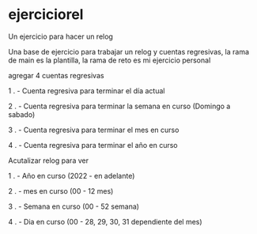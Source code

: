 # ejerciciorel
Un ejercicio para hacer un relog

Una base de ejercicio para trabajar un relog y cuentas regresivas, la rama de main es la plantilla, la rama de reto es mi ejercicio personal

agregar 4 cuentas regresivas

1 . - Cuenta regresiva para terminar el día actual

2 . - Cuenta regresiva para terminar la semana en curso (Domingo a sabado)

3 . - Cuenta regresiva para terminar el mes en curso

4 . - Cuenta regresiva para terminar el año en curso


Acutalizar relog para ver

1 . - Año en curso (2022 - en adelante)

2 . - mes en curso (00 - 12 mes)

3 . - Semana en curso (00 - 52 semana)

4 . - Dia en curso (00 - 28, 29, 30, 31 dependiente del mes)

